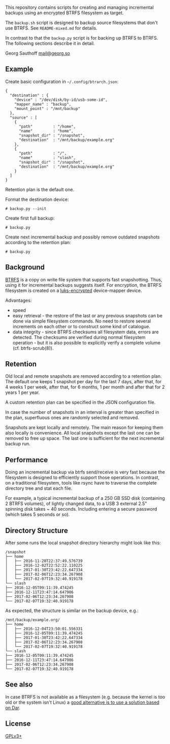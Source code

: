 This repository contains scripts for creating and managing
incremental backups using an encrypted BTRFS filesystem as
target.

The `backup.sh` script is designed to backup source filesystems
that don't use BTRFS. See `README-mixed.md` for details.

In contrast to that the `backup.py` script is for backing up
BTRFS to BTRFS. The following sections describe it in detail.


Georg Sauthoff <mail@georg.so>


## Example

Create basic configuration in `~/.config/btrarch.json`:


    {
      "destination" : {
        "device" : "/dev/disk/by-id/usb-some-id",
        "mapper_name" : "backup",
        "mount_point" : "/mnt/backup"
      },
      "source" : [
        {
          "path"         : "/home",
          "name"         : "home",
          "snapshot_dir" : "/snapshot",
          "destination"  : "/mnt/backup/example.org"
        },
        {
          "path"         : "/",
          "name"         : "slash",
          "snapshot_dir" : "/snapshot",
          "destination"  : "/mnt/backup/example.org"
        }
      ]
    }

Retention plan is the default one.

Format the destination device:

    # backup.py --init

Create first full backup:

    # backup.py

Create next incremental backup and possibly remove outdated
snapshots according to the retention plan:

    # backup.py

## Background

[BTRFS][btrfs] is a copy on write file system that supports fast
snapshotting. Thus, using it for incremental backups suggests
itself.  For encryption, the BTRFS filesystem is created on a
[luks-encrypted][luks] device-mapper device.

Advantages:

- speed
- easy retrieval - the restore of the last or any previous snapshots
  can be done via simple filesystem commands. No need to restore
  several increments on each other or to construct some kind of
  catalogue.
- data integrity - since BTRFS checksums all filesystem data, errors
  are detected. The checksums are verified during normal filesystem
  operation - but it is also possible to explicitly verify
  a complete volume (cf. btrfs-scrub(8)).

## Retention

Old local and remote snapshots are removed according to a
retention plan. The default one keeps 1 snapshot per day for the
last 7 days, after that, for 4 weeks 1 per week, after that, for
6 months, 1 per month and after that for 2 years 1 per year.

A custom retention plan can be specified in the JSON
configuration file.

In case the number of snapshots in an interval is greater than
specified in the plan, superfluous ones are randomly selected and
removed.

Snapshots are kept locally and remotely. The main reason for
keeping them also locally is convenience. All local snapshots
except the last one can be removed to free up space. The last one
is sufficient for the next incremental backup run.

## Performance

Doing an incremental backup via btrfs send/receive is very fast
because the filesystem is designed to efficiently support those
operations. In contrast, on a traditional filesystem, tools like
rsync have to traverse the complete directory tree and stat each
file.

For example, a typical incremental backup of a 250 GB SSD disk
(containing 2 BTRFS volumes), of lightly changed data, to a USB 3
external 2.5" spinning disk takes ~ 40 seconds. Including
entering a secure password (which takes 5 seconds or so).

## Directory Structure

After some runs the local snapshot directory hierarchy might look like
this:

    /snapshot
    ├── home
    │   ├── 2016-11-28T22:37:49.576739
    │   ├── 2016-12-02T22:52:22.110225
    │   ├── 2017-01-30T23:42:22.647334
    │   ├── 2017-02-06T12:23:34.267908
    │   └── 2017-02-07T19:32:40.919178
    └── slash
	├── 2016-12-05T09:11:39.474245
	├── 2016-12-11T23:47:14.647986
	├── 2017-02-06T12:23:34.267908
	└── 2017-02-07T19:32:40.919178

As expected, the structure is similar on the backup device, e.g.:

    /mnt/backup/example.org/
    ├── home
    │   ├── 2016-12-04T23:50:01.556331
    │   ├── 2016-12-05T09:11:39.474245
    │   ├── 2017-01-30T23:42:22.647334
    │   ├── 2017-02-06T12:23:34.267908
    │   └── 2017-02-07T19:32:40.919178
    └── slash
	├── 2016-12-05T09:11:39.474245
	├── 2016-12-11T23:47:14.647986
	├── 2017-02-06T12:23:34.267908
	└── 2017-02-07T19:32:40.919178

## See also

In case BTRFS is not available as a filesystem (e.g. because the
kernel is too old or the system isn't Linux) a [good alternative
is to use a solution based on Dar][darscript].

## License

[GPLv3+][gpl]

[gpl]: http://www.gnu.org/copyleft/gpl.html
[btrfs]: http://en.wikipedia.org/wiki/Btrfs
[luks]: https://gitlab.com/cryptsetup/cryptsetup
[dar]: http://dar.linux.free.fr/
[darscript]: https://bitbucket.org/gsauthof/backup-scripts/src

